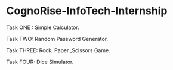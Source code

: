 # CognoRise-InfoTech-Internship

Task ONE : Simple Calculator.

Task TWO: Random Password Generator.

Task THREE: Rock, Paper ,Scissors Game.

Task FOUR: Dice Simulator.
